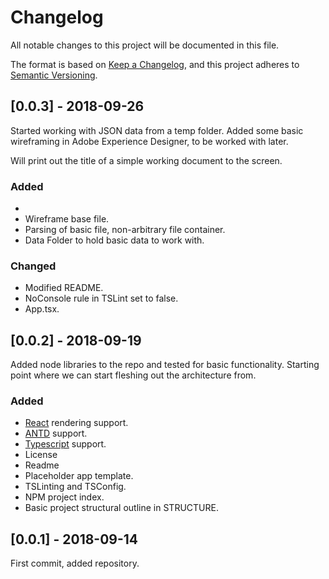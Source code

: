 # Changelog
All notable changes to this project will be documented in this file.

The format is based on [Keep a Changelog](https://keepachangelog.com/en/1.0.0/),
and this project adheres to [Semantic Versioning](https://semver.org/spec/v2.0.0.html).

## [0.0.3] - 2018-09-26

Started working with JSON data from a temp folder. Added some basic wireframing in 
Adobe Experience Designer, to be worked with later.

Will print out the title of a simple working document to the screen.

### Added
- 
- Wireframe base file.
- Parsing of basic file, non-arbitrary file container.
- Data Folder to hold basic data to work with.

### Changed 

- Modified README.
- NoConsole rule in TSLint set to false.
- App.tsx.


## [0.0.2] - 2018-09-19

Added node libraries to the repo and tested for basic functionality. 
Starting point where we can start fleshing out the architecture from.

### Added
- [React](https://reactjs.org/) rendering support.
- [ANTD](https://ant.design/) support.
- [Typescript](https://www.typescriptlang.org/) support.
- License
- Readme
- Placeholder app template.
- TSLinting and TSConfig.
- NPM project index.
- Basic project structural outline in STRUCTURE.



## [0.0.1] - 2018-09-14

First commit, added repository.


